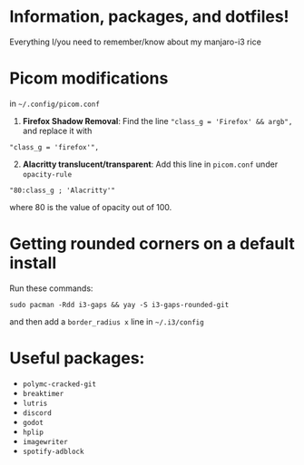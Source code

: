 # Information, packages, and dotfiles!
Everything I/you need to remember/know about my manjaro-i3 rice

# Picom modifications
in `~/.config/picom.conf`
1. **Firefox Shadow Removal**: Find the line `"class_g = 'Firefox' && argb",` and replace it with
```
"class_g = 'firefox'",
```
2. **Alacritty translucent/transparent**: Add this line in `picom.conf` under `opacity-rule`
```
"80:class_g ; 'Alacritty'"
```
where 80 is the value of opacity out of 100.

# Getting rounded corners on a default install
Run these commands:

```
sudo pacman -Rdd i3-gaps && yay -S i3-gaps-rounded-git
```

and then add a `border_radius x` line in `~/.i3/config`

# Useful packages:
- `polymc-cracked-git`
- `breaktimer`
- `lutris`
- `discord`
- `godot`
- `hplip`
- `imagewriter`
- `spotify-adblock`
